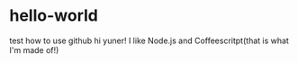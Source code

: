 # hello-world
test how to use github
hi yuner!
I like Node.js and Coffeescritpt(that is what I'm made of!)
